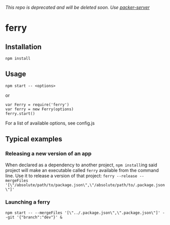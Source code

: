 *This repo is deprecated and will be deleted soon. Use [packer-server](https://github.com/vigour-io/packer-server)*

ferry
===

## Installation

`npm install`

## Usage

`npm start -- <options>`

or

```
var Ferry = require('ferry')
var ferry = new Ferry(options)
ferry.start()
```

For a list of available options, see config.js

## Typical examples

### Releasing a new version of an app
When declared as a dependency to another project, `npm install`ing said project will make an executable called `ferry` available from the command line. Use it to release a version of that project:
`ferry --release --mergeFiles '[\"/absolute/path/to/package.json\",\"/absolute/path/to/.package.json\"]'`

### Launching a ferry
`npm start -- --mergeFiles '[\"../.package.json\",\".package.json\"]' --git '{"branch":"dev"}' &`
